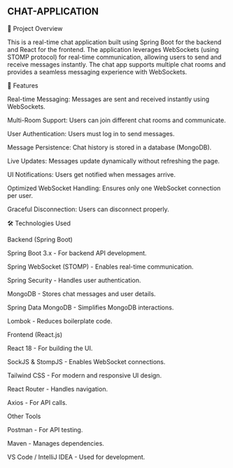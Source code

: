 ## CHAT-APPLICATION
📌 Project Overview

This is a real-time chat application built using Spring Boot for the backend and React for the frontend. The application leverages WebSockets (using STOMP protocol) for real-time communication, allowing users to send and receive messages instantly. The chat app supports multiple chat rooms and provides a seamless messaging experience with WebSockets.

🚀 Features

Real-time Messaging: Messages are sent and received instantly using WebSockets.

Multi-Room Support: Users can join different chat rooms and communicate.

User Authentication: Users must log in to send messages.

Message Persistence: Chat history is stored in a database (MongoDB).

Live Updates: Messages update dynamically without refreshing the page.

UI Notifications: Users get notified when messages arrive.

Optimized WebSocket Handling: Ensures only one WebSocket connection per user.

Graceful Disconnection: Users can disconnect properly.

🛠️ Technologies Used

Backend (Spring Boot)

Spring Boot 3.x - For backend API development.

Spring WebSocket (STOMP) - Enables real-time communication.

Spring Security - Handles user authentication.

MongoDB - Stores chat messages and user details.

Spring Data MongoDB - Simplifies MongoDB interactions.

Lombok - Reduces boilerplate code.

Frontend (React.js)

React 18 - For building the UI.

SockJS & StompJS - Enables WebSocket connections.

Tailwind CSS - For modern and responsive UI design.

React Router - Handles navigation.

Axios - For API calls.

Other Tools

Postman - For API testing.

Maven - Manages dependencies.

VS Code / IntelliJ IDEA - Used for development.
